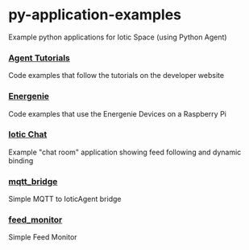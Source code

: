 # py-application-examples
Example python applications for Iotic Space (using Python Agent)

### [Agent Tutorials](agent_tutorial_code/getting_started/)
Code examples that follow the tutorials on the developer website

### [Energenie](energenie/)
Code examples that use the Energenie Devices on a Raspberry Pi

### [Iotic Chat](iotic_chat/)
Example "chat room" application showing feed following and dynamic binding

### [mqtt_bridge](mqtt_bridge/)
Simple MQTT to IoticAgent bridge

### [feed_monitor](feed_monitor/)
Simple Feed Monitor
